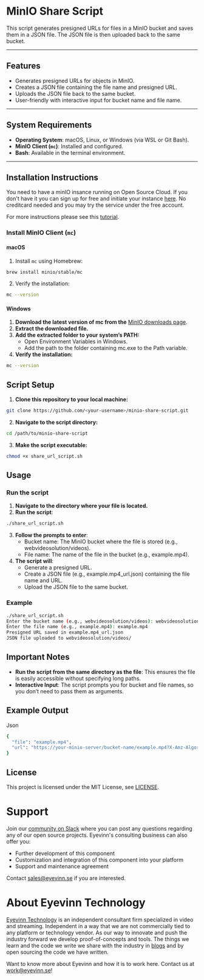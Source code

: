 # MinIO Share Script

This script generates presigned URLs for files in a MinIO bucket and saves them in a JSON file. The JSON file is then uploaded back to the same bucket.

---

## Features

- Generates presigned URLs for objects in MinIO.
- Creates a JSON file containing the file name and presigned URL.
- Uploads the JSON file back to the same bucket.
- User-friendly with interactive input for bucket name and file name.

---

## System Requirements

- **Operating System**: macOS, Linux, or Windows (via WSL or Git Bash).
- **MinIO Client (`mc`)**: Installed and configured.
- **Bash**: Available in the terminal environment.

---

## Installation Instructions

You need to have a minIO insance running on Open Source Cloud. If you don't have it you can sign up for free and initiate your instance [here](www.osaas.io). No creditcard needed and you may try the service under the free account. 

For more instructions please see this [tutorial](https://eyevinntechnology.medium.com/s3-compatible-object-storage-in-open-source-cloud-3fd055d49b83).

### Install MinIO Client (`mc`)

#### macOS
1. Install `mc` using Homebrew:
  ```bash
  brew install minio/stable/mc
  ```

2. Verify the installation:
  ```bash
  mc --version
  ```

#### Windows
1.	**Download the latest version of mc from the** [MinIO downloads page](https://min.io/docs/minio/windows/index.html).
2.	**Extract the downloaded file.**
3.	**Add the extracted folder to your system’s PATH:**
	- Open Environment Variables in Windows.
	- Add the path to the folder containing mc.exe to the Path variable.
4.	**Verify the installation:**
  ```bash
  mc --version
  ```

## Script Setup
1. **Clone this repository to your local machine:**
  ```bash
  git clone https://github.com/<your-username>/minio-share-script.git
  ```
2. **Navigate to the script directory:**
  ```bash
  cd /path/to/minio-share-script
  ```
3. **Make the script executable:**
  ```bash
  chmod +x share_url_script.sh
  ```

## Usage

### Run the script
1.	**Navigate to the directory where your file is located.**
2.	**Run the script**:
  ```bash
  ./share_url_script.sh
  ```

3.	**Follow the prompts to enter**:
	- Bucket name: The MinIO bucket where the file is stored (e.g., webvideosolution/videos).
	- File name: The name of the file in the bucket (e.g., example.mp4).
4.	**The script will**:
	- Generate a presigned URL.
	- Create a JSON file (e.g., example.mp4_url.json) containing the file name and URL.
	- Upload the JSON file to the same bucket.

### Example
```bash
./share_url_script.sh
Enter the bucket name (e.g., webvideosolution/videos): webvideosolution/videos
Enter the file name (e.g., example.mp4): example.mp4
Presigned URL saved in example.mp4_url.json
JSON file uploaded to webvideosolution/videos/
```
## Important Notes

- **Run the script from the same directory as the file**: This ensures the file is easily accessible without specifying long paths.
- **Interactive Input**: The script prompts you for bucket and file names, so you don’t need to pass them as arguments.

## Example Output
Json
```bash
{
  "file": "example.mp4",
  "url": "https://your-minio-server/bucket-name/example.mp4?X-Amz-Algorithm=AWS4-HMAC-SHA256&..."
}
```
## License

This project is licensed under the MIT License, see [LICENSE](LICENSE).

# Support

Join our [community on Slack](http://slack.streamingtech.se) where you can post any questions regarding any of our open source projects. Eyevinn's consulting business can also offer you:

- Further development of this component
- Customization and integration of this component into your platform
- Support and maintenance agreement

Contact [sales@eyevinn.se](mailto:sales@eyevinn.se) if you are interested.

# About Eyevinn Technology

[Eyevinn Technology](https://www.eyevinntechnology.se) is an independent consultant firm specialized in video and streaming. Independent in a way that we are not commercially tied to any platform or technology vendor. As our way to innovate and push the industry forward we develop proof-of-concepts and tools. The things we learn and the code we write we share with the industry in [blogs](https://dev.to/video) and by open sourcing the code we have written.

Want to know more about Eyevinn and how it is to work here. Contact us at work@eyevinn.se!